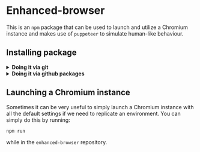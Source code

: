 # Enhanced-browser

This is an `npm` package that can be used to launch and utilize 
a Chromium instance and makes use of `puppeteer` to simulate 
human-like behaviour.

## Installing package

<details> 
  <summary><strong>Doing it via git</strong></summary>

  First, you need to clone this repository, we recommend doing it via `ssh`

  ```bash
  git clone git@github.com:AndroneASQW/enhanced-browser.git
  ```

  Go into the directory

  ```bash
  cd enhanced-browser
  ```

  Install the package

  ```bash
  npm install .
  ```

That's it, now you can use the package.
</details>

<details>
<summary><strong>Doing it via github packages</strong></summary>

*Coming soon...*

</details>

## Launching a Chromium instance

Sometimes it can be very useful to simply launch a Chromium instance
with all the default settings if we need to replicate an environment. 
You can simply do this by running:

```bash
npm run
```

while in the `enhanced-browser` repository.

